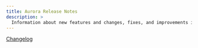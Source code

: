 ```yaml
---
title: Aurora Release Notes
description: >
  Information about new features and changes, fixes, and improvements in Project Aurora.
---
```


<makelog-dialog
  organization="org-1xy1lmQ4yr8P16VsLn3Wv9QpWcW"
  heading="Release Notes"
  labels="Armory Deployments Plugin">
  <a class="menu-item" href="javascript:void(0)">Changelog</a>
</makelog-dialog>